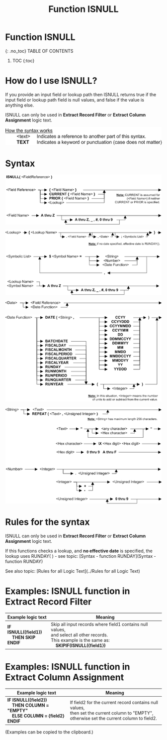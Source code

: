 ﻿---
layout: default
title: "Function ISNULL"
parent: Functions
grand_parent: Workbench Logic Text Full Details
nav_order: 15
---
# Function ISNULL
{: .no_toc}
TABLE OF CONTENTS 
1. TOC
{:toc}  

# How do I use ISNULL? 


If you provide an input field or lookup path then ISNULL returns true if the input field or lookup path field is null values, and false if the value is anything else.

ISNULL can only be used in **Extract Record Filter** or **Extract Column Assignment** logic text.


![(Syntax Legend)](../../images/LTZZ_Syntax_legend.gif )

# Syntax 

![Function ISNULL 1](../../images/LTSF_ISNULL_01.gif)

![Function ISNULL 2](../../images/LTSF_ISNULL_02.gif)

![Function ISNULL 3](../../images/LTSF_Date_01.gif)

![Function ISNULL 4](../../images/LTSF_ISNULL_03.gif)

![Function ISNULL 5](../../images/LTSF_ISNULL_04.gif)


# Rules for the syntax 

ISNULL can only be used in **Extract Record Filter** or **Extract Column Assignment** logic text.

If this functions checks a lookup, and **no effective date** is specified, the lookup uses RUNDAY\( \) - see topic: [Syntax - function RUNDAY](Syntax - function RUNDAY)

See also topic: [Rules for all Logic Text](../Rules for all Logic Text) 

# Examples: ISNULL function in Extract Record Filter 


|Example logic text|Meaning|
|------------------|-------|
|**IF ISNULL({field1})<br>&nbsp;&nbsp;&nbsp;&nbsp;THEN SKIP<br>ENDIF**|Skip all input records where field1 contains null values,<br>and select all other records.<br>This example is the same as:<br>&nbsp;&nbsp;&nbsp;&nbsp;**SKIPIF(ISNULL({field1})**|


# Examples: ISNULL function in Extract Column Assignment 


|Example logic text|Meaning|
|------------------|-------|
|**IF ISNULL({field2})<br>&nbsp;&nbsp;&nbsp;&nbsp;THEN COLUMN = "EMPTY"<br>&nbsp;&nbsp;&nbsp;&nbsp;ELSE COLUMN = {field2}<br>ENDIF**|If field2 for the current record contains null values,<br>then set the current column to "EMPTY",<br>otherwise set the current column to field2.|


  
  (Examples can be copied to the clipboard.)
  

